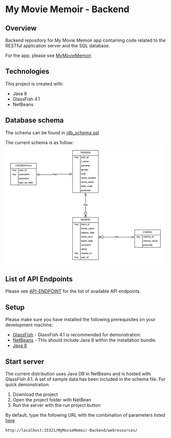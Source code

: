 # My Movie Memoir - Backend

## Overview

Backend repository for My Movie Memoir app containing code related to the RESTful application server and the SQL database.

For the app, please see [MyMovieMemoir](https://github.com/Adryipan/MyMovieMemoir).

## Technologies
This project is created with:
* Java 8 
* GlassFish 4.1
* NetBeans

## Database schema

The schema can be found in [jdb_schema.sql](jdb_schema.sql)

The current schema is as follow:
<br>
<img src="db_schema.png"></img>

## List of API Endpoints

Please see [API-ENDPOINT](API-ENDPOINT.md) for the list of available API endpoints.

## Setup

Please make sure you have installed the following prerequisites on your development machine:

* [GlassFish](https://javaee.github.io/glassfish/download) - GlassFish 4.1 is recommended for demonstration.
* [NetBeans](https://www.oracle.com/technetwork/java/javase/downloads/jdk-netbeans-jsp-3413139-esa.html) - This should include Java 8 within the installation bundle.
* [Java 8](https://www.java.com/en/download/)

## Start server

The current distribution uses Java DB in NetBeans and is hosted with GlassFish 4.1. A set of sample data has been included in the schema file. For quick demonstration:

1. Download the project
2. Open the project folder with NetBean
3. Run the server with the run project button

By default, type the following URL with the combination of parameters listed [here](#ListOfAPIEndpoints)

```
http://localhost:15321/MyMovieMemoir-Backend/webresources/
```
